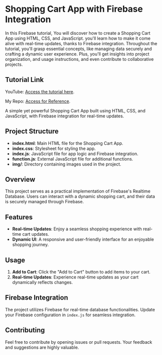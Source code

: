 # Shopping Cart App with Firebase Integration

In this Firebase tutorial, You will discover how to create a Shopping Cart App using HTML, CSS, and JavaScript. you'll learn how to make it come alive with real-time updates, thanks to Firebase integration. Throughout the tutorial, you'll grasp essential concepts, like managing data securely and crafting a dynamic user experience. Plus, you'll get insights into project organization, and usage instructions, and even contribute to collaborative projects.

## Tutorial Link
YouTube: [Access the tutorial here](https://youtu.be/UFD4SP91tSM?si=r_B0NuD-vASqWjIE).

My Repo: [Access for Reference](https://github.com/sagar9623/Learn_firebase).

A simple yet powerful Shopping Cart App built using HTML, CSS, and JavaScript, with Firebase integration for real-time updates.

## Project Structure

- **index.html**: Main HTML file for the Shopping Cart App.
- **index.css**: Stylesheet for styling the app.
- **index.js**: JavaScript file for app logic and Firebase integration.
- **function.js**: External JavaScript file for additional functions.
- **img/**: Directory containing images used in the project.

## Overview

This project serves as a practical implementation of Firebase's Realtime Database. Users can interact with a dynamic shopping cart, and their data is securely managed through Firebase.

## Features

- **Real-time Updates**: Enjoy a seamless shopping experience with real-time cart updates.
- **Dynamic UI**: A responsive and user-friendly interface for an enjoyable shopping journey.

## Usage

1. **Add to Cart**: Click the "Add to Cart" button to add items to your cart.
2. **Real-time Updates**: Experience real-time updates as your cart dynamically reflects changes.

## Firebase Integration

The project utilizes Firebase for real-time database functionalities. Update your Firebase configuration in `index.js` for seamless integration.

## Contributing

Feel free to contribute by opening issues or pull requests. Your feedback and suggestions are highly valuable.
